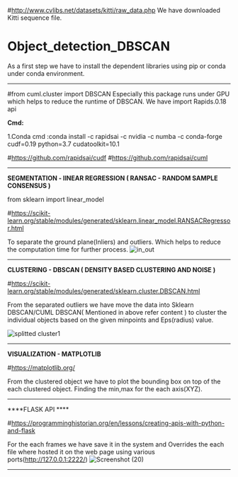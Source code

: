 #http://www.cvlibs.net/datasets/kitti/raw_data.php
We have downloaded Kitti sequence file.

# Object_detection_DBSCAN
As a first step we have to install the dependent libraries using pip or conda under conda environment.


-----------------------------------------------------------------------------------------------------------

#from cuml.cluster import DBSCAN
Especially this package runs under GPU which helps to reduce the runtime of DBSCAN.
We have import Rapids.0.18 api

**Cmd:**

1.Conda cmd :conda install -c rapidsai -c nvidia -c numba -c conda-forge cudf=0.19 python=3.7 cudatoolkit=10.1


#https://github.com/rapidsai/cudf
#https://github.com/rapidsai/cuml 

----------------------------------------------------------------------------------------------------------------------

**SEGMENTATION - lINEAR REGRESSION ( RANSAC - RANDOM SAMPLE CONSENSUS )**

from sklearn import linear_model

#https://scikit-learn.org/stable/modules/generated/sklearn.linear_model.RANSACRegressor.html

To separate the ground plane(Inliers) and outliers. Which helps to reduce the computation time for further process.
![in_out](https://user-images.githubusercontent.com/84854222/119775054-b2ffea80-bee0-11eb-829f-51f3488bf8af.png)


----------------------------------------------------------------------------------------------------------------------


**CLUSTERING - DBSCAN ( DENSITY BASED CLUSTERING AND NOISE )**


#https://scikit-learn.org/stable/modules/generated/sklearn.cluster.DBSCAN.html

From the separated outliers we have move the data into Sklearn DBSCAN/CUML DBSCAN( Mentioned in above refer content )
to cluster the individual objects based on the given minpoints and Eps(radius) value.


![splitted cluster1](https://user-images.githubusercontent.com/84854222/119775076-ba26f880-bee0-11eb-9371-eb86186b17d8.png)

----------------------------------------------------------------------------------------------------------------------

**VISUALIZATION - MATPLOTLIB**

#https://matplotlib.org/

From the clustered object we have to plot the bounding box on top of the each clustered object.
Finding the min,max for the each axis(XYZ). 



----------------------------------------------------------------------------------------------------------------------

****FLASK API ****

#https://programminghistorian.org/en/lessons/creating-apis-with-python-and-flask

For the each frames we have save it in the system and Overrides the each file where hosted it on the web page using various ports(http://127.0.0.1:2222/)
![Screenshot (20)](https://user-images.githubusercontent.com/84854222/119775119-cca13200-bee0-11eb-96e5-3551c4745a02.png)


----------------------------------------------------------------------------------------------------------------------








